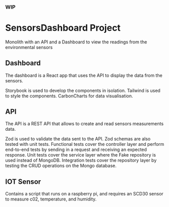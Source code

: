 ### WIP

# SensorsDashboard Project

Monolith with an API and a Dashboard to view the readings from the environmental sensors

## Dashboard

The dashboard is a React app that uses the API to display the data from the sensors.

Storybook is used to develop the components in isolation.
Tailwind is used to style the components.
CarbonCharts for data visualisation.

## API

The API is a REST API that allows to create and read sensors measurements data.

Zod is used to validate the data sent to the API.
Zod schemas are also tested with unit tests.
Functional tests cover the controller layer and perform end-to-end tests by sending in a request and receiving an expected response.
Unit tests cover the service layer where the Fake repository is used instead of MongoDB.
Integration tests cover the repository layer by testing the CRUD operations on the Mongo database.

## IOT Sensor

Contains a script that runs on a raspberry pi, and requires an SCD30 sensor to measure c02, temperature, and humidity.
